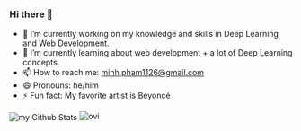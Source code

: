 ### Hi there 👋

<!--
**quangminh031126/quangminh031126** is a ✨ _special_ ✨ repository because its `README.md` (this file) appears on your GitHub profile.

Here are some ideas to get you started:

- 👯 I’m looking to collaborate on ...
- 🤔 I’m looking for help with ...
- 💬 Ask me about ...

-->
- 🔭 I’m currently working on my knowledge and skills in Deep Learning and Web Development.
- 🌱 I’m currently learning about web development + a lot of Deep Learning concepts.
- 📫 How to reach me: minh.pham1126@gmail.com
- 😄 Pronouns: he/him
- ⚡ Fun fact: My favorite artist is Beyoncé
<img align="center" src="https://github-readme-stats.vercel.app/api?username=quangminh031126&include_all_commits=true&count_private=true&show_icons=true&line_height=20&title_color=2B5BBD&icon_color=1124BB&text_color=A1A1A1&bg_color=0,000000,130F40" alt="my Github Stats"/>

<img src="https://github-readme-stats.vercel.app/api/top-langs?username=quangminh031126&show_icons=true&locale=en&layout=compact&theme=chartreuse-dark" alt="ovi" />
